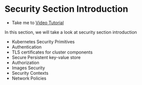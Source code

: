 # Security Section Introduction
  - Take me to [Video Tutorial](https://kodekloud.com/courses/539883/lectures/9808249)

In this section, we will take a look at security section introduction
- Kubernetes Security Primitives
- Authentication
- TLS certificates for cluster components
- Secure Persistent key-value store
- Authorization
- Images Security
- Security Contexts
- Network Policies   
